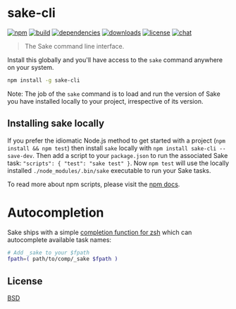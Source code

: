 # sake-cli

[![npm][npm-img]][npm-url]
[![build][build-img]][build-url]
[![dependencies][dependencies-img]][dependencies-url]
[![downloads][downloads-img]][downloads-url]
[![license][license-img]][license-url]
[![chat][chat-img]][chat-url]

> The Sake command line interface.

Install this globally and you'll have access to the `sake` command anywhere on
your system.

```bash
npm install -g sake-cli
```

Note: The job of the `sake` command is to load and run the version of Sake you
have installed locally to your project, irrespective of its version.

## Installing sake locally

If you prefer the idiomatic Node.js method to get started with a project (`npm
install && npm test`) then install `sake` locally with `npm install sake-cli
--save-dev`. Then add a script to your `package.json` to run the associated Sake
task: `"scripts": { "test": "sake test" }`. Now `npm test` will use the locally
installed `./node_modules/.bin/sake` executable to run your Sake tasks.

To read more about npm scripts, please visit the [npm docs][npm-docs].

# Autocompletion
Sake ships with a simple [completion function for zsh][compdef] which can
autocomplete available task names:

```bash
# Add _sake to your $fpath
fpath=( path/to/comp/_sake $fpath )
```

## License
[BSD][license-url]

[npm-docs]: https://docs.npmjs.com/misc/scripts
[compdef]:  https://github.com/sakejs/sake-cli/blob/master/comp/_sake

[build-img]:        https://img.shields.io/travis/sakejs/sake-cli.svg
[build-url]:        https://travis-ci.org/sakejs/sake-cli
[chat-img]:         https://badges.gitter.im/join-chat.svg
[chat-url]:         https://gitter.im/sakejs/chat
[coverage-img]:     https://coveralls.io/repos/sakejs/sake-cli/badge.svg?branch=master&service=github
[coverage-url]:     https://coveralls.io/github/sakejs/sake-cli?branch=master
[dependencies-img]: https://david-dm.org/sakejs/sake-cli.svg
[dependencies-url]: https://david-dm.org/sakejs/sake-cli
[downloads-img]:    https://img.shields.io/npm/dm/sake-cli.svg
[downloads-url]:    http://badge.fury.io/js/sake-cli
[license-img]:      https://img.shields.io/npm/l/sake-cli.svg
[license-url]:      https://github.com/sakejs/sake-cli/blob/master/LICENSE
[npm-img]:          https://img.shields.io/npm/v/sake-cli.svg
[npm-url]:          https://www.npmjs.com/package/sake-cli
